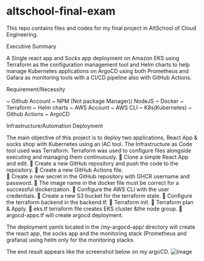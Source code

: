 # altschool-final-exam
This repo contains files and codes for my final project in AltSchool of Cloud Engineering.

Executive Summary

A Single react app and Socks app deployment on Amazon EKS using Terraform as the configuration management tool and Helm charts to help manage Kubernetes applications on ArgoCD using both Prometheus and Gafara as monitoring tools with a CI/CD pipeline also with GitHub Actions. 

Requirement/Necessity 

~	Github Account
~	NPM (Not package Manager)/ NodeJS
~	Docker
~	Terraform
~	Helm charts
~	AWS Account
~	AWS CLI
~	K8s(Kubernetes)
~	Github Actions
~	ArgoCD

Infrastructure/Automation Deployment

The main objective of this project is to deploy two applications, React App & socks shop with Kubernetes using an IAC tool. The Infrastructure as Code tool used was Terraform. Terraform was used to configure files alongside executing and managing them continuously. 
	Clone a simple React App and edit.
	Create a new GitHub repository and push the code to the repository.
	Create a new GitHub Actions file.  
	Create a new secret in the GitHub repository with GHCR username and password.
	The image name in the docker file must be correct for a successful dockerization.
	Configure the AWS CLI with the user credentials.
	Create a new S3 bucket for the terraform state.
	Configure the terraform backend in the backend.tf.
	Terraform init.
	Terraform plan & Apply.
	eks.tf terraform file creates EKS cluster &the node group.
	argocd-apps.tf will create argocd deployment.

The deployment yamls located in the /my-argocd-app/ directory will create the react app, the socks app and the monitoring stack (Prometheus and grafana) using helm only for the monitoring stacks.

The end result appears like the screenshot below on my argoCD. 
![image](https://user-images.githubusercontent.com/105098138/226182952-21f3079f-3e12-4c0e-b86d-c10ed824b451.png)
